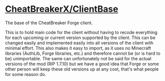 # [CheatBreakerX/ClientBase](https://github.com/CheatBreakerX/ClientBase)

The base of the CheatBreaker Forge client.

This is to hold main code for the client without having to recode everything for each upcoming or current version supported by the client. This can be changed easily and implemented easily into all versions of the client with minimal effort. This also makes it easy to import, as it uses _no_ Minecraft libraries (AuthLib, Forge libraries, etc.) and therefore cannot be (or is hard to be) unimportable. The same can unfortunately not be said for the actual versions of the mod (RIP 1.7.10) but we have a good idea that Forge or some other person will keep these old versions up at any cost, that's what people for some reason do.
